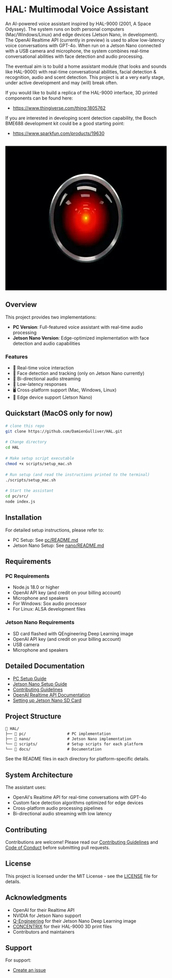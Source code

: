 # HAL: Multimodal Voice Assistant

An AI-powered voice assistant inspired by HAL-9000 (2001, A Space Odyssey). The system runs on both personal computers (Mac/Windows/Linux) and edge devices (Jetson Nano, in development). The OpenAI Realtime API (currently in preview) is used to allow low-latency voice conversations with GPT-4o. When run on a Jetson Nano connected with a USB camera and microphone, the system combines real-time conversational abilities with face detection and audio processing. 

The eventual aim is to build a home assistant module (that looks and sounds like HAL-9000) with real-time conversational abilities, facial detection & recognition, audio and scent detection. This project is at a very early stage, under active development and may (will) break often.

If you would like to build a replica of the HAL-9000 interface, 3D printed components can be found here:
 - https://www.thingiverse.com/thing:1805762

If you are interested in developing scent detection capability, the Bosch BME688 development kit could be a good starting point:
 - https://www.sparkfun.com/products/19630

<br>

<div align="center">
  <img src="assets/hal9000.jpg" width="600" height="450" alt="HAL 9000">
</div>

## Overview

This project provides two implementations:
- **PC Version**: Full-featured voice assistant with real-time audio processing
- **Jetson Nano Version**: Edge-optimized implementation with face detection and audio capabilities

### Features
- 🎤 Real-time voice interaction
- 👤 Face detection and tracking (only on Jetson Nano currently)
- 🔄 Bi-directional audio streaming
- 🎯 Low-latency responses
- 🖥️ Cross-platform support (Mac, Windows, Linux)
- 🤖 Edge device support (Jetson Nano)

## Quickstart (MacOS only for now)
```bash
# clone this repo
git clone https://github.com/DamienGulliver/HAL.git

# Change directory
cd HAL

# Make setup script executable
chmod +x scripts/setup_mac.sh

# Run setup (and read the instructions printed to the terminal)
./scripts/setup_mac.sh

# Start the assistant
cd pc/src/
node index.js
```

## Installation

For detailed setup instructions, please refer to:
- PC Setup: See [pc/README.md](pc/README.md)
- Jetson Nano Setup: See [nano/README.md](nano/README.md)

## Requirements

### PC Requirements
- Node.js 18.0 or higher
- OpenAI API key (and credit on your billing account)
- Microphone and speakers
- For Windows: Sox audio processor
- For Linux: ALSA development files

### Jetson Nano Requirements
- SD card flashed with QEngineering Deep Learning image
- OpenAI API key (and credit on your billing account)
- USB camera
- Microphone and speakers

## Detailed Documentation
- [PC Setup Guide](pc/README.md)
- [Jetson Nano Setup Guide](nano/README.md)
- [Contributing Guidelines](docs/CONTRIBUTING.md)
- [OpenAI Realtime API Documentation](https://platform.openai.com/docs/guides/realtime)
- [Setting up Jetson Nano SD Card](https://github.com/Qengineering/Jetson-Nano-image)

## Project Structure
```
📁 HAL/
├── 📁 pc/                  # PC implementation
├── 📁 nano/                # Jetson Nano implementation
└── 📁 scripts/             # Setup scripts for each platform
└── 📁 docs/                # Documentation
```
See the README files in each directory for platform-specific details.

## System Architecture
The assistant uses:
- OpenAI's Realtime API for real-time conversations with GPT-4o
- Custom face detection algorithms optimized for edge devices
- Cross-platform audio processing pipelines
- Bi-directional audio streaming with low latency

## Contributing
Contributions are welcome! Please read our [Contributing Guidelines](docs/CONTRIBUTING.md) and [Code of Conduct](docs/CODE_OF_CONDUCT.md) before submitting pull requests.

## License
This project is licensed under the MIT License - see the [LICENSE](LICENSE) file for details.

## Acknowledgments
- OpenAI for their Realtime API
- NVIDIA for Jetson Nano support
- [Q-Engineering](https://qengineering.eu) for their Jetson Nano Deep Learning image
- [CONCENTRIX](https://www.thingiverse.com/concentrix/designs) for their HAL-9000 3D print files
- Contributors and maintainers

## Support
For support:
- [Create an issue](https://github.com/DamienGulliver/HAL/issues)